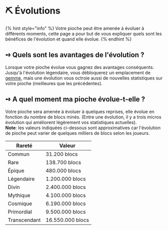 # ⛏️ Évolutions

{% hint style="info" %}
Votre pioche peut être amenée à évoluer à différents moments, cette page a pour but de vous expliquer quels sont les bénéfices de l'évolution et quand elle évolue.
{% endhint %}

## **➺** Quels sont les avantages de l'évolution ?

Lorsque votre pioche évolue vous gagnez des avantages conséquents. Jusqu'à l'évolution légendaire, vous débloquerez un emplacement de [gemme](gemmes.md), mais une évolution vous octroie aussi de nouvelles statistiques sur votre pioche (meilleures que les précédentes).

## **➺** A quel moment ma pioche évolue-t-elle ?

Votre pioche sera amenée à évoluer à quelques reprises, elle évolue en fonction du nombre de blocs minés. (Entre une évolution, il y a trois micros évolution qui améliorent légèrement vos statistiques actuelles).\
**Note**: les valeurs indiquées ci-dessous sont approximatives car l'évolution de pioche peut varier de quelques milliers de blocs selon les joueurs.

| Rareté       | Valeur           |
| ------------ | ---------------- |
| Commun       | 31.200 blocs     |
| Rare         | 138.700 blocs    |
| Épique       | 480.000 blocs    |
| Légendaire   | 1.200.000 blocs  |
| Divin        | 2.400.000 blocs  |
| Mythique     | 4.100.000 blocs  |
| Cosmique     | 6.190.000 blocs  |
| Primordial   | 9.500.000 blocs  |
| Transcendant | 16.550.000 blocs |
